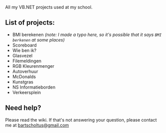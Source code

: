 All my VB.NET projects used at my school.

## List of projects:
* BMI berekenen _(note: I made a typo here, so it's possible that it says `BMI berkenen` at some places)_
* Scoreboard
* Wie ben ik?
* Glasvezel
* Filemeldingen
* RGB Kleurenmenger
* Autoverhuur
* McDonalds
* Kunstgras
* NS Informatieborden
* Verkeersplein

## Need help?
Please read the wiki. If that's not answering your question, please contact me at bartscholtus@gmail.com
